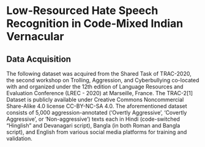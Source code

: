 # Low-Resourced Hate Speech Recognition in Code-Mixed Indian Vernacular
## Data Acquisition
The following dataset was acquired from the Shared Task of TRAC-2020, the second workshop on Trolling, Aggression, and Cyberbullying co-located with and organized under the 12th edition of Language Resources and Evaluation Conference (LREC - 2020) at Marseille, France. The TRAC-2[1] Dataset is publicly available under Creative Commons Noncommercial Share-Alike 4.0 license CC-BY-NC-SA 4.0.
The aforementioned dataset consists of 5,000 aggression-annotated (‘Overtly Aggressive’, ‘Covertly Aggressive’, or ‘Non-aggressive’) texts each in Hindi (code-switched “Hinglish” and Devanagari script), Bangla (in both Roman and Bangla script), and English from various social media platforms for training and validation.
